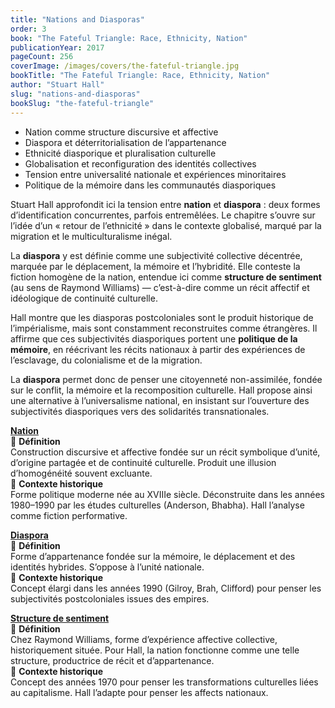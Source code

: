 ```yaml
---
title: "Nations and Diasporas"
order: 3
book: "The Fateful Triangle: Race, Ethnicity, Nation"
publicationYear: 2017
pageCount: 256
coverImage: /images/covers/the-fateful-triangle.jpg
bookTitle: "The Fateful Triangle: Race, Ethnicity, Nation"
author: "Stuart Hall"
slug: "nations-and-diasporas"
bookSlug: "the-fateful-triangle"
---
```


<!--themes:start-->
- Nation comme structure discursive et affective
- Diaspora et déterritorialisation de l’appartenance
- Ethnicité diasporique et pluralisation culturelle
- Globalisation et reconfiguration des identités collectives
- Tension entre universalité nationale et expériences minoritaires
- Politique de la mémoire dans les communautés diasporiques
<!--themes:end-->

<!--summary:start-->
Stuart Hall approfondit ici la tension entre **nation** et **diaspora** : deux formes d’identification concurrentes, parfois entremêlées. Le chapitre s’ouvre sur l’idée d’un « retour de l’ethnicité » dans le contexte globalisé, marqué par la migration et le multiculturalisme inégal.

La **diaspora** y est définie comme une subjectivité collective décentrée, marquée par le déplacement, la mémoire et l’hybridité. Elle conteste la fiction homogène de la nation, entendue ici comme **structure de sentiment** (au sens de Raymond Williams) — c’est-à-dire comme un récit affectif et idéologique de continuité culturelle.

Hall montre que les diasporas postcoloniales sont le produit historique de l’impérialisme, mais sont constamment reconstruites comme étrangères. Il affirme que ces subjectivités diasporiques portent une **politique de la mémoire**, en réécrivant les récits nationaux à partir des expériences de l’esclavage, du colonialisme et de la migration.

La **diaspora** permet donc de penser une citoyenneté non-assimilée, fondée sur le conflit, la mémoire et la recomposition culturelle. Hall propose ainsi une alternative à l’universalisme national, en insistant sur l’ouverture des subjectivités diasporiques vers des solidarités transnationales.
<!--summary:end-->

<!--concepts:start-->

[**Nation**](/concepts/nation)  
🔹 **Définition**  
Construction discursive et affective fondée sur un récit symbolique d’unité, d’origine partagée et de continuité culturelle. Produit une illusion d’homogénéité souvent excluante.  
🔹 **Contexte historique**  
Forme politique moderne née au XVIIIe siècle. Déconstruite dans les années 1980–1990 par les études culturelles (Anderson, Bhabha). Hall l’analyse comme fiction performative.

[**Diaspora**](/concepts/diaspora)  
🔹 **Définition**  
Forme d’appartenance fondée sur la mémoire, le déplacement et des identités hybrides. S’oppose à l’unité nationale.  
🔹 **Contexte historique**  
Concept élargi dans les années 1990 (Gilroy, Brah, Clifford) pour penser les subjectivités postcoloniales issues des empires.

[**Structure de sentiment**](/concepts/structure-de-sentiment)  
🔹 **Définition**  
Chez Raymond Williams, forme d’expérience affective collective, historiquement située. Pour Hall, la nation fonctionne comme une telle structure, productrice de récit et d’appartenance.  
🔹 **Contexte historique**  
Concept des années 1970 pour penser les transformations culturelles liées au capitalisme. Hall l’adapte pour penser les affects nationaux.

<!--concepts:end-->
